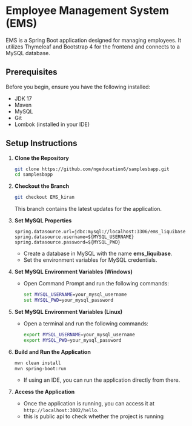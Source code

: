 
# Employee Management System (EMS)

EMS is a Spring Boot application designed for managing employees. It utilizes Thymeleaf and Bootstrap 4 for the frontend and connects to a MySQL database.

## Prerequisites

Before you begin, ensure you have the following installed:

- JDK 17
- Maven
- MySQL
- Git
- Lombok (installed in your IDE)

## Setup Instructions

1. **Clone the Repository**
   ```bash
   git clone https://github.com/ngeducation6/samplesbapp.git
   cd samplesbapp
   ```

2. **Checkout the Branch**
   ```bash
   git checkout EMS_kiran
   ```
   This branch contains the latest updates for the application.

3. **Set MySQL Properties**
   ```properties
   spring.datasource.url=jdbc:mysql://localhost:3306/ems_liquibase
   spring.datasource.username=${MYSQL_USERNAME}
   spring.datasource.password=${MYSQL_PWD}
   ```
   - Create a database in MySQL with the name **ems_liquibase**.
   - Set the environment variables for MySQL credentials.

4. **Set MySQL Environment Variables (Windows)**
   - Open Command Prompt and run the following commands:
     ```cmd
     set MYSQL_USERNAME=your_mysql_username
     set MYSQL_PWD=your_mysql_password
     ```

5. **Set MySQL Environment Variables (Linux)**
   - Open a terminal and run the following commands:
     ```bash
     export MYSQL_USERNAME=your_mysql_username
     export MYSQL_PWD=your_mysql_password
     ```

6. **Build and Run the Application**
   ```bash
   mvn clean install
   mvn spring-boot:run
   ```
   - If using an IDE, you can run the application directly from there.

7. **Access the Application**
   - Once the application is running, you can access it at `http://localhost:3002/hello`.
   - this is public api to check whether the project is running 
```
